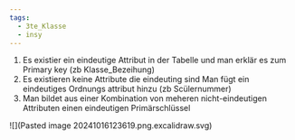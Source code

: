```yaml
---
tags:
  - 3te_Klasse
  - insy
---
```

1. Es existier ein eindeutige Attribut in der Tabelle und man erklär es zum Primary key (zb Klasse_Bezeihung)
2. Es existieren keine Attribute die eindeuting sind Man fügt ein eindeutiges Ordnungs attribut hinzu (zb Scülernummer)
3. Man bildet aus einer Kombination von meheren nicht-eindeutigen Attributen einen eindeutigen Primärschlüssel

![](Pasted image 20241016123619.png.excalidraw.svg)